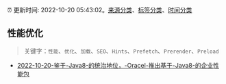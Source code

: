 :alarm_clock: 更新时间: 2022-10-20 05:43:02。[来源分类](../README.md)、[标签分类](../TAGS.md)、[时间分类](../TIMELINE.md)

## 性能优化


> 关键字：`性能`、`优化`、`加载`、`SEO`、`Hints`、`Prefetch`、`Prerender`、`Preload`



- [2022-10-20-鉴于-Java8-的统治地位，-Oracel-推出基于-Java8-的企业性能包](https://www.v2ex.com/t/888369) 